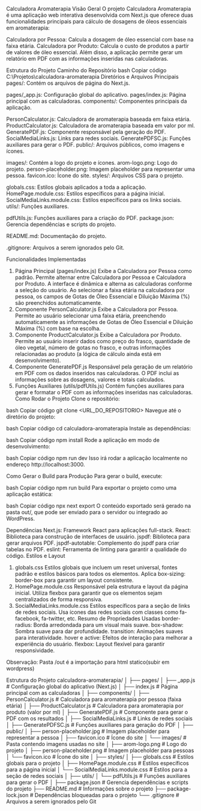 Calculadora Aromaterapia
Visão Geral
O projeto Calculadora Aromaterapia é uma aplicação web interativa desenvolvida com Next.js que oferece duas funcionalidades principais para cálculo de dosagens de óleos essenciais em aromaterapia:

Calculadora por Pessoa: Calcula a dosagem de óleo essencial com base na faixa etária.
Calculadora por Produto: Calcula o custo de produtos a partir de valores de óleo essencial.
Além disso, a aplicação permite gerar um relatório em PDF com as informações inseridas nas calculadoras.

Estrutura do Projeto
Caminho do Repositório
bash
Copiar código
C:\Projetos\calculadora-aromaterapia
Diretórios e Arquivos Principais
pages/: Contém os arquivos de página do Next.js.

pages/_app.js: Configuração global do aplicativo.
pages/index.js: Página principal com as calculadoras.
components/: Componentes principais da aplicação.

PersonCalculator.js: Calculadora de aromaterapia baseada em faixa etária.
ProductCalculator.js: Calculadora de aromaterapia baseada em valor por ml.
GeneratePDF.js: Componente responsável pela geração do PDF.
SocialMediaLinks.js: Links para redes sociais.
GeneratePDFSC.js: Funções auxiliares para gerar o PDF.
public/: Arquivos públicos, como imagens e ícones.

images/: Contém a logo do projeto e ícones.
arom-logo.png: Logo do projeto.
person-placeholder.png: Imagem placeholder para representar uma pessoa.
favicon.ico: Ícone do site.
styles/: Arquivos CSS para o projeto.

globals.css: Estilos globais aplicados a toda a aplicação.
HomePage.module.css: Estilos específicos para a página inicial.
SocialMediaLinks.module.css: Estilos específicos para os links sociais.
utils/: Funções auxiliares.

pdfUtils.js: Funções auxiliares para a criação do PDF.
package.json: Gerencia dependências e scripts do projeto.

README.md: Documentação do projeto.

.gitignore: Arquivos a serem ignorados pelo Git.

Funcionalidades Implementadas
1. Página Principal (pages/index.js)
Exibe a Calculadora por Pessoa como padrão.
Permite alternar entre Calculadora por Pessoa e Calculadora por Produto.
A interface é dinâmica e alterna as calculadoras conforme a seleção do usuário.
Ao selecionar a faixa etária na calculadora por pessoa, os campos de Gotas de Óleo Essencial e Diluição Máxima (%) são preenchidos automaticamente.
2. Componente PersonCalculator.js
Exibe a Calculadora por Pessoa.
Permite ao usuário selecionar uma faixa etária, preenchendo automaticamente as informações de Gotas de Óleo Essencial e Diluição Máxima (%) com base na escolha.
3. Componente ProductCalculator.js
Exibe a Calculadora por Produto.
Permite ao usuário inserir dados como preço do frasco, quantidade de óleo vegetal, número de gotas no frasco, e outras informações relacionadas ao produto (a lógica de cálculo ainda está em desenvolvimento).
4. Componente GeneratePDF.js
Responsável pela geração de um relatório em PDF com os dados inseridos nas calculadoras.
O PDF inclui as informações sobre as dosagens, valores e totais calculados.
5. Funções Auxiliares (utils/pdfUtils.js)
Contém funções auxiliares para gerar e formatar o PDF com as informações inseridas nas calculadoras.
Como Rodar o Projeto
Clone o repositório:

bash
Copiar código
git clone <URL_DO_REPOSITORIO>
Navegue até o diretório do projeto:

bash
Copiar código
cd calculadora-aromaterapia
Instale as dependências:

bash
Copiar código
npm install
Rode a aplicação em modo de desenvolvimento:

bash
Copiar código
npm run dev
Isso irá rodar a aplicação localmente no endereço http://localhost:3000.

Como Gerar o Build para Produção
Para gerar o build, execute:

bash
Copiar código
npm run build
Para exportar o projeto como uma aplicação estática:

bash
Copiar código
npx next export
O conteúdo exportado será gerado na pasta out/, que pode ser enviado para o servidor ou integrado ao WordPress.

Dependências
Next.js: Framework React para aplicações full-stack.
React: Biblioteca para construção de interfaces de usuário.
jspdf: Biblioteca para gerar arquivos PDF.
jspdf-autotable: Complemento do jspdf para criar tabelas no PDF.
eslint: Ferramenta de linting para garantir a qualidade do código.
Estilos e Layout
1. globals.css
Estilos globais que incluem um reset universal, fontes padrão e estilos básicos para todos os elementos.
Aplica box-sizing: border-box para garantir um layout consistente.
2. HomePage.module.css
Responsável pela estrutura e layout da página inicial.
Utiliza flexbox para garantir que os elementos sejam centralizados de forma responsiva.
3. SocialMediaLinks.module.css
Estilos específicos para a seção de links de redes sociais.
Usa ícones das redes sociais com classes como fa-facebook, fa-twitter, etc.
Resumo de Propriedades Usadas
border-radius: Borda arredondada para um visual mais suave.
box-shadow: Sombra suave para dar profundidade.
transition: Animações suaves para interatividade.
hover e active: Efeitos de interação para melhorar a experiência do usuário.
flexbox: Layout flexível para garantir responsividade.


Observação: Pasta /out é a importação para html statico(subir em wordpress)

Estrutura do Projeto
calculadora-aromaterapia/
│
├── pages/
│   ├── _app.js               # Configuração global do aplicativo (Next.js)
│   ├── index.js              # Página principal com as calculadoras
│
├── components/
│   ├── PersonCalculator.js   # Calculadora para aromaterapia por pessoa (faixa etária)
│   ├── ProductCalculator.js  # Calculadora para aromaterapia por produto (valor por ml)
│   ├── GeneratePDF.js        # Componente para gerar o PDF com os resultados
│   ├── SocialMediaLinks.js   # Links de redes sociais
│   ├── GeneratePDFSC.js      # Funções auxiliares para geração do PDF
│
├── public/
│   ├── person-placeholder.jpg # Imagem placeholder para representar a pessoa
│   ├── favicon.ico            # Ícone do site
│   └── images/               # Pasta contendo imagens usadas no site
│         ├── arom-logo.png    # Logo do projeto
│         ├── person-placeholder.png # Imagem placeholder para pessoas
│         └── favicon.ico      # Ícone do site
│
├── styles/
│   ├── globals.css           # Estilos globais para o projeto
│   ├── HomePage.module.css   # Estilos específicos para a página inicial
│   └── SocialMediaLinks.module.css # Estilos para a seção de redes sociais
│
├── utils/
│   └── pdfUtils.js           # Funções auxiliares para gerar o PDF
│
├── package.json              # Gerencia dependências e scripts do projeto
├── README.md                 # Informações sobre o projeto
├── package-lock.json         # Dependências bloqueadas para o projeto
└── .gitignore                # Arquivos a serem ignorados pelo Git



